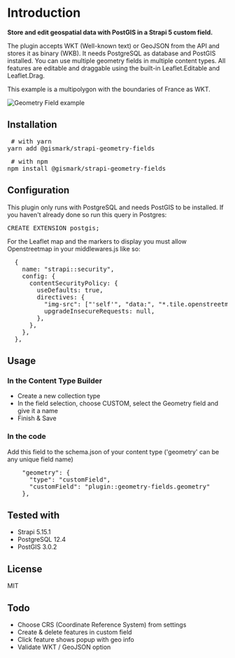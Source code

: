 # Introduction

**Store and edit geospatial data with PostGIS in a Strapi 5 custom field.**

The plugin accepts WKT (Well-known text) or GeoJSON from the API and stores it as binary (WKB).
It needs PostgreSQL as database and PostGIS installed.
You can use multiple geometry fields in multiple content types. All features are editable and draggable using the built-in Leaflet.Editable and Leaflet.Drag.

This example is a multipolygon with the boundaries of France as WKT. 

![Geometry Field example](https://raw.githubusercontent.com/MarkovMedia/strapi-plugin-geometry-fields/main/assets/geometry-fields.jpg)

## Installation

<pre> # with yarn
yarn add @gismark/strapi-geometry-fields </pre>

<pre> # with npm
npm install @gismark/strapi-geometry-fields </pre>

## Configuration

This plugin only runs with PostgreSQL and needs PostGIS to be installed. If you haven't already done so run this query in Postgres:

<pre>CREATE EXTENSION postgis;</pre>

For the Leaflet map and the markers to display you must allow Openstreetmap in your middlewares.js like so:

<pre>
  {
    name: "strapi::security",
    config: {
      contentSecurityPolicy: {
        useDefaults: true,
        directives: {
          "img-src": ["'self'", "data:", "*.tile.openstreetmap.org"],
          upgradeInsecureRequests: null,
        },
      },
    },
  },
</pre>

## Usage

### In the Content Type Builder

- Create a new collection type
- In the field selection, choose CUSTOM, select the Geometry field and give it a name
- Finish & Save

### In the code

Add this field to the schema.json of your content type ('geometry' can be any unique field name)

<pre>    "geometry": {
      "type": "customField",
      "customField": "plugin::geometry-fields.geometry"
    },</pre>

## Tested with

- Strapi 5.15.1
- PostgreSQL 12.4
- PostGIS 3.0.2

## License

MIT

## Todo

- Choose CRS (Coordinate Reference System) from settings 
- Create & delete features in custom field
- Click feature shows popup with geo info
- Validate WKT / GeoJSON option




